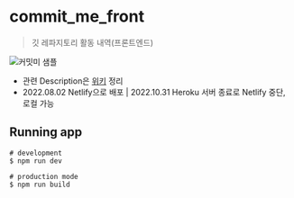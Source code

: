 # commit_me_front

> 깃 레파지토리 활동 내역(프론트엔드)

![커밋미 샘플](./commitme_sample.gif)

- 관련 Description은 [위키](https://github.com/ije90s/commit_me/wiki) 정리
- 2022.08.02 Netlify으로 배포 | 2022.10.31 Heroku 서버 종료로 Netlify 중단, 로컬 가능

## Running app

```
# development
$ npm run dev

# production mode
$ npm run build
```
